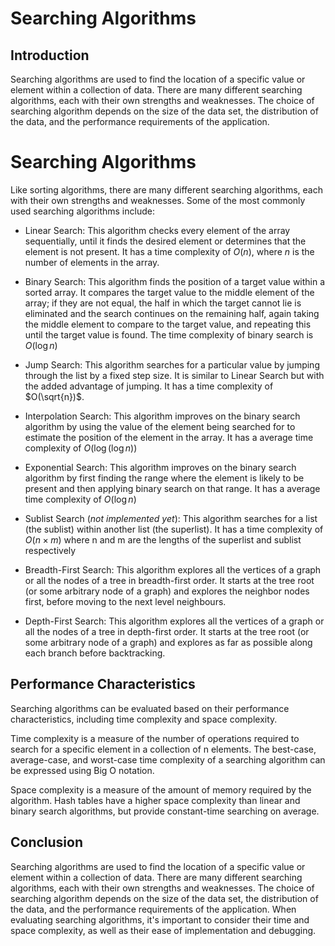 # Searching Algorithms

## Introduction

Searching algorithms are used to find the location of a specific value or element within a collection of data. There are many different searching algorithms, each with their own strengths and weaknesses. The choice of searching algorithm depends on the size of the data set, the distribution of the data, and the performance requirements of the application.

# Searching Algorithms

Like sorting algorithms, there are many different searching algorithms, each with their own strengths and weaknesses. Some of the most commonly used searching algorithms include:

- Linear Search: This algorithm checks every element of the array sequentially, until it finds the desired element or determines that the element is not present. It has a time complexity of $O(n)$, where $n$ is the number of elements in the array.

- Binary Search: This algorithm finds the position of a target value within a sorted array. It compares the target value to the middle element of the array; if they are not equal, the half in which the target cannot lie is eliminated and the search continues on the remaining half, again taking the middle element to compare to the target value, and repeating this until the target value is found. The time complexity of binary search is $O(\log{n})$

- Jump Search: This algorithm searches for a particular value by jumping through the list by a fixed step size. It is similar to Linear Search but with the added advantage of jumping. It has a time complexity of $O(\sqrt{n})$.

- Interpolation Search: This algorithm improves on the binary search algorithm by using the value of the element being searched for to estimate the position of the element in the array. It has a average time complexity of $O(\log{(\log{n}}))$

- Exponential Search: This algorithm improves on the binary search algorithm by first finding the range where the element is likely to be present and then applying binary search on that range. It has a average time complexity of $O(\log{n})$

- Sublist Search (*not implemented yet*): This algorithm searches for a list (the sublist) within another list (the superlist). It has a time complexity of $O(n\times m)$ where n and m are the lengths of the superlist and sublist respectively

- Breadth-First Search: This algorithm explores all the vertices of a graph or all the nodes of a tree in breadth-first order. It starts at the tree root (or some arbitrary node of a graph) and explores the neighbor nodes first, before moving to the next level neighbours.

- Depth-First Search: This algorithm explores all the vertices of a graph or all the nodes of a tree in depth-first order. It starts at the tree root (or some arbitrary node of a graph) and explores as far as possible along each branch before backtracking.

## Performance Characteristics

Searching algorithms can be evaluated based on their performance characteristics, including time complexity and space complexity.

Time complexity is a measure of the number of operations required to search for a specific element in a collection of n elements. The best-case, average-case, and worst-case time complexity of a searching algorithm can be expressed using Big O notation.

Space complexity is a measure of the amount of memory required by the algorithm. Hash tables have a higher space complexity than linear and binary search algorithms, but provide constant-time searching on average.

## Conclusion

Searching algorithms are used to find the location of a specific value or element within a collection of data. There are many different searching algorithms, each with their own strengths and weaknesses. The choice of searching algorithm depends on the size of the data set, the distribution of the data, and the performance requirements of the application. When evaluating searching algorithms, it's important to consider their time and space complexity, as well as their ease of implementation and debugging.